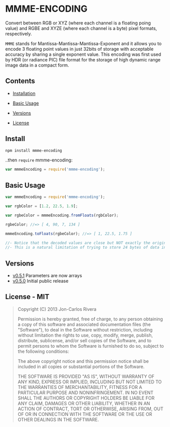 # MMME-ENCODING

Convert between RGB or XYZ (where each channel is a floating poing value) and RGBE and XYZE (where each channel is a byte) pixel formats, respectively.

`MMME` stands for Mantissa-Mantissa-Mantissa-Exponent and it allows you to encode 3 floating point values in just 32bits of storage with acceptable accuracy by sharing a single exponent value. This encoding was first used by HDR (or radiance PIC) file format for the storage of high dynamic range image data in a compact form.

## Contents

* [Installation](#install)

* [Basic Usage](#basic-usage)

* [Versions](#versions)

* [License](#license---mit)

## Install

````bash
npm install mmme-encoding
````

..then `require` mmme-encoding:

````javascript
var mmmeEncoding = require('mmme-encoding');
````

## Basic Usage

```javascript
var mmmeEncoding = require('mmme-encoding');

var rgbColor = [1.2, 22.5, 1.9];

var rgbeColor = mmmeEncoding.fromFloats(rgbColor);

rgbeColor; //=> [ 4, 90, 7, 134 ]

mmmeEncoding.toFloats(rgbeColor); //=> [ 1, 22.5, 1.75 ]

//- Notice that the decoded values are close but NOT exactly the original values
//- This is a natural limitation of trying to store 24 bytes of data in just 4 bytes
```

## Versions

* [v0.5.1](https://github.com/imbcmdth/mmme-encoding/archive/v0.5.1.zip) Parameters are now arrays
* [v0.5.0](https://github.com/imbcmdth/mmme-encoding/archive/v0.5.0.zip) Initial public release

## License - MIT

> Copyright (C) 2013 Jon-Carlos Rivera
> 
> Permission is hereby granted, free of charge, to any person obtaining a copy of this software and associated documentation files (the "Software"), to deal in the Software without restriction, including without limitation the rights to use, copy, modify, merge, publish, distribute, sublicense, and/or sell copies of the Software, and to permit persons to whom the Software is furnished to do so, subject to the following conditions:
>
> The above copyright notice and this permission notice shall be included in all copies or substantial portions of the Software.
>
> THE SOFTWARE IS PROVIDED "AS IS", WITHOUT WARRANTY OF ANY KIND, EXPRESS OR IMPLIED, INCLUDING BUT NOT LIMITED TO THE WARRANTIES OF MERCHANTABILITY, FITNESS FOR A PARTICULAR PURPOSE AND NONINFRINGEMENT. IN NO EVENT SHALL THE AUTHORS OR COPYRIGHT HOLDERS BE LIABLE FOR ANY CLAIM, DAMAGES OR OTHER LIABILITY, WHETHER IN AN ACTION OF CONTRACT, TORT OR OTHERWISE, ARISING FROM, OUT OF OR IN CONNECTION WITH THE SOFTWARE OR THE USE OR OTHER DEALINGS IN THE SOFTWARE.
